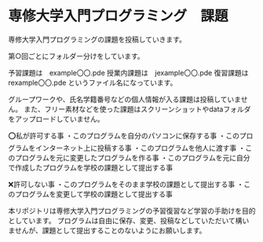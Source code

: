# 専修大学入門プログラミング　課題
専修大学入門プログラミングの課題を投稿していきます。

第○回ごとにフォルダー分けをしています。

予習課題は　example〇〇.pde
授業内課題は　jexample〇〇.pde
復習課題は　rexample〇〇.pde
というファイル名になっています。

グループワークや、氏名学籍番号などの個人情報が入る課題は投稿していません。
また、フリー素材などを使った課題はスクリーンショットやdataフォルダをアップロードしていません。


⭕️私が許可する事
・このプログラムを自分のパソコンに保存する事
・このプログラムをインターネット上に投稿する事
・このプログラムを他人に渡す事
・このプログラムを元に変更したプログラムを作る事
・このプログラムを元に自分で作成したプログラムを学校の課題として提出する事

❌許可しない事
・このプログラムをそのまま学校の課題として提出する事
・このプログラムを変更して学校の課題として提出する事


本リポジトリは専修大学入門プログラミングの予習復習など学習の手助けを目的としています。
プログラムは自由に保存、変更、投稿などしていただいて構いませんが、課題として提出することのないようにお願いします。
